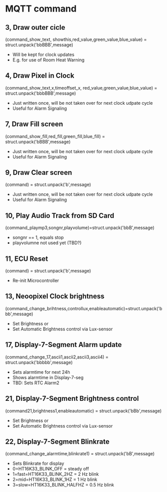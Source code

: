 # MQTT command
## 3, Draw outer cicle
(command_show_text, showthis,red_value,green_value,blue_value) = struct.unpack('bbBBB',message)
- Will be kept for clock updates
- E.g. for use of Room Heat Warning

## 4, Draw Pixel in Clock
(command_show_text,x,timeoffset_x, red_value,green_value,blue_value) = struct.unpack('bbbBBB',message)
- Just written once, will be not taken over for next clock udpate cycle
- Useful for Alarm Signaling

## 7, Draw Fill screen 
(command_show_fill,red_fill,green_fill,blue_fill) = struct.unpack('bBBB',message)
- Just written once, will be not taken over for next clock udpate cycle
- Useful for Alarm Signaling

## 9, Draw Clear screen
(command) = struct.unpack('b',message)
- Just written once, will be not taken over for next clock udpate cycle
- Useful for Alarm Signaling

## 10, Play Audio Track from SD Card
(command_playmp3,songnr,playvolume)=struct.unpack('bbB',message)
- songnr == 1, equals stop
- playvolumne not used yet (TBD?)

## 11, ECU Reset
(command) = struct.unpack('b',message)
- Re-init Microcontroller

## 13, Neoopixel Clock brightness
(command_change_brihtness,controllux,enableautomatic)=struct.unpack('bbb',message)
- Set Brightness or
- Set Automatic Brightness control via Lux-sensor

## 17, Display-7-Segment Alarm update
(command_change_17,ascii1,ascii2,ascii3,ascii4) = struct.unpack('bbbbb',message)
- Sets alarmtime for next 24h
- Shows alarmtime in Display-7-seg
- TBD: Sets RTC Alarm2

## 21, Display-7-Segment Brightness control
(command21,brightness1,enableautomatic) = struct.unpack('bBb',message)
- Set Brightness or
- Set Automatic Brightness control via Lux-sensor

## 22, Display-7-Segment Blinkrate
(command_change_alarmtime,blinkrate1) = struct.unpack('bB',message)
- Sets Blinkrate for display
- 0=HT16K33_BLINK_OFF       = steady off
- 1=fast=HT16K33_BLINK_2HZ       = 2 Hz blink
- 2=mid=HT16K33_BLINK_1HZ       = 1 Hz blink
- 3=slow=HT16K33_BLINK_HALFHZ    = 0.5 Hz blink
            
